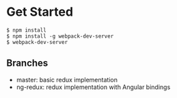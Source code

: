 # Get Started
```
$ npm install
$ npm install -g webpack-dev-server
$ webpack-dev-server
```

## Branches
- master: basic redux implementation
- ng-redux: redux implementation with Angular bindings
